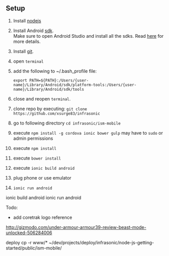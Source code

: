Setup
-----
1. Install [nodejs](follow%20instruction%20to%20install)
2. Install Android [sdk](http://developer.android.com/sdk/index.html).  
Make sure to open Android Studio and install all the sdks. Read [here](http://cordova.apache.org/docs/en/3.3.0/guide_platforms_android_index.md.html#Android%20Platform%20Guide) for more details. 
3. Install [git](http://git-scm.com/book/en/v2/Getting-Started-Installing-Git).
4. open `terminal`
5. add the following to ~/.bash_profile file:

   ```export PATH=${PATH}:/Users/{user-name}/Library/Android/sdk/platform-tools:/Users/{user-name}/Library/Android/sdk/tools```
6. close and reopen `terminal`. 
7.  clone repo by executing: 
	   `git clone https://github.com/xsurge83/infrasonic`
8. go to following directory `cd infrasonic/ism-mobile`
9. execute `npm install -g cordova ionic bower gulp` may have to `sudo` or admin permissions
10.  execute `npm install `
11. execute `bower install`
12. execute `ionic build android` 
13. plug phone or use emulator 
14. `ionic run android` 



ionic build android 
ionic run android 

Todo: 
- add coretrak logo
reference 

http://gizmodo.com/under-armour-armour39-review-beast-mode-unlocked-506284006

deploy 
cp -r www/* ~/dev/projects/deploy/infrasonic/node-js-getting-started/public/ism-mobile/

